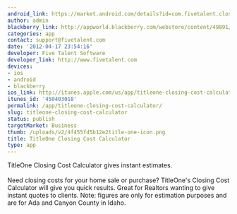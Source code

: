 ```yaml
---
android_link: https://market.android.com/details?id=com.fivetalent.closingcostcalc.titleone&feature=search_result#?t=W251bGwsMSwyLDEsImNvbS5maXZldGFsZW50LmNsb3Npbmd
author: admin
blackberry_link: http://appworld.blackberry.com/webstore/content/49891/?lang=en
categories: app
contact: support@fivetalent.com
date: '2012-04-17 23:54:16'
developer: Five Talent Software
developer_link: http://www.fivetalent.com
devices: 
- ios
- android
- blackberry
ios_link: http://itunes.apple.com/us/app/titleone-closing-cost-calculator/id450403018?mt=8
itunes_id: '450403018'
permalink: /app/titleone-closing-cost-calculator/
slug: titleone-closing-cost-calculator
status: publish
targetMarket: Business
thumb: /uploads/v2/4f455fd5b12e2title-one-icon.png
title: TitleOne Closing Cost Calculator
type: app
---
```


TitleOne Closing Cost Calculator gives instant estimates.<br />
<br />
Need closing costs for your home sale or purchase? TitleOne's Closing Cost Calculator will give you quick results. Great for Realtors wanting to give instant quotes to clients. Note: figures are only for estimation purposes and are for Ada and Canyon County in Idaho.
